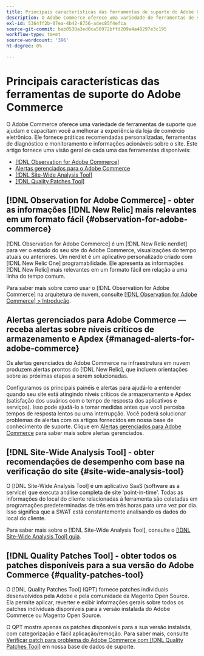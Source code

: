 ```yaml
---
title: Principais características das ferramentas de suporte do Adobe Commerce
description: O Adobe Commerce oferece uma variedade de ferramentas de suporte que ajudam e capacitam você a melhorar a experiência da loja de comércio eletrônico.
exl-id: 5364ff2b-07ea-4b42-8756-adec85f4efca
source-git-commit: bab0530a3ed0ca56972bffd209a4a48297e3c195
workflow-type: tm+mt
source-wordcount: '396'
ht-degree: 0%

---
```


# Principais características das ferramentas de suporte do Adobe Commerce

O Adobe Commerce oferece uma variedade de ferramentas de suporte que ajudam e capacitam você a melhorar a experiência da loja de comércio eletrônico.
Ele fornece práticas recomendadas personalizadas, ferramentas de diagnóstico e monitoramento e informações acionáveis sobre o site.
Este artigo fornece uma visão geral de cada uma das ferramentas disponíveis:

* [[!DNL Observation for Adobe Commerce]](#observation-for-adobe-commerce)
* [Alertas gerenciados para o Adobe Commerce](#managed-alerts-for-adobe-commerce)
* [[!DNL Site-Wide Analysis Tool]](#site-wide-analysis-tool)
* [[!DNL Quality Patches Tool]](#quality-patches-tool)

## [!DNL Observation for Adobe Commerce] - obter as informações [!DNL New Relic] mais relevantes em um formato fácil {#observation-for-adobe-commerce}

[!DNL Observation for Adobe Commerce] é um [!DNL New Relic nerdlet] para ver o estado do seu site do Adobe Commerce, visualizações do tempo atuais ou anteriores. Um nerdlet é um aplicativo personalizado criado com [!DNL New Relic One] programabilidade. Ele apresenta as informações [!DNL New Relic] mais relevantes em um formato fácil em relação a uma linha do tempo comum.

Para saber mais sobre como usar o [!DNL Observation for Adobe Commerce] na arquitetura de nuvem, consulte [[!DNL Observation for Adobe Commerce] > Introdução](https://experienceleague.adobe.com/docs/commerce-operations/tools/observation-for-adobe-commerce/intro.html).

## Alertas gerenciados para Adobe Commerce — receba alertas sobre níveis críticos de armazenamento e Apdex  {#managed-alerts-for-adobe-commerce}

Os alertas gerenciados do Adobe Commerce na infraestrutura em nuvem produzem alertas prontos do [!DNL New Relic], que incluem orientações sobre as próximas etapas a serem solucionadas.

Configuramos os principais painéis e alertas para ajudá-lo a entender quando seu site está atingindo níveis críticos de armazenamento e Apdex (satisfação dos usuários com o tempo de resposta dos aplicativos e serviços). Isso pode ajudá-lo a tomar medidas antes que você perceba tempos de resposta lentos ou uma interrupção. Você poderá solucionar problemas de alertas com os artigos fornecidos em nossa base de conhecimento de suporte. Clique em [Alertas gerenciados para Adobe Commerce](https://experienceleague.adobe.com/en/docs/commerce-operations/tools/managed-alerts-for-adobe-commerce/managed-alerts-for-magento-commerce) para saber mais sobre alertas gerenciados.


## [!DNL Site-Wide Analysis Tool] - obter recomendações de desempenho com base na verificação do site {#site-wide-analysis-tool}

O [!DNL Site-Wide Analysis Tool] é um aplicativo SaaS (software as a service) que executa análise completa de site &#39;point-in-time&#39;. Todas as informações do local do cliente relacionadas à ferramenta são coletadas em programações predeterminadas de três em três horas para uma vez por dia. Isso significa que a SWAT está constantemente analisando os dados do local do cliente.

Para saber mais sobre o [!DNL Site-Wide Analysis Tool], consulte o [[!DNL Site-Wide Analysis Tool] guia](https://experienceleague.adobe.com/docs/commerce-operations/tools/site-wide-analysis-tool/intro.html).

## [!DNL Quality Patches Tool] - obter todos os patches disponíveis para a sua versão do Adobe Commerce {#quality-patches-tool}

O [!DNL Quality Patches Tool] (QPT) fornece patches individuais desenvolvidos pela Adobe e pela comunidade da Magento Open Source. Ela permite aplicar, reverter e exibir informações gerais sobre todos os patches individuais disponíveis para a versão instalada do Adobe Commerce ou Magento Open Source.

O QPT mostra apenas os patches disponíveis para a sua versão instalada, com categorização e fácil aplicação/remoção. Para saber mais, consulte [Verificar patch para problema do Adobe Commerce com [!DNL Quality Patches Tool]](https://experienceleague.adobe.com/en/docs/commerce-operations/tools/quality-patches-tool/check-patch-for-magento-issue-with-magento-quality-patches) em nossa base de dados de suporte.
